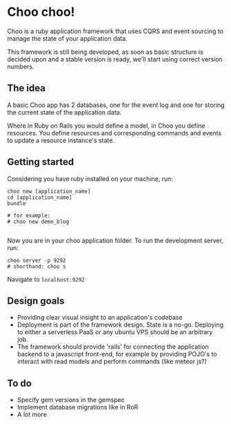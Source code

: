 # Choo choo!

Choo is a ruby application framework that uses CQRS and event sourcing to manage the state of your application data.

This framework is still being developed, as soon as basic structure is decided upon and a stable version is ready, we'll start using correct version numbers.


## The idea

A basic Choo app has 2 databases, one for the event log and one for storing the current state of the application data.

Where in Ruby on Rails you would define a model, in Choo you define resources. You define resources and corresponding commands and events to update a resource instance's state.



## Getting started

Considering you have ruby installed on your machine, run:

```
choo new [application_name]
cd [application_name]
bundle

# for example:
# choo new demo_blog


```

Now you are in your choo application folder. To run the development server, run:

```
choo server -p 9292
# shorthand: choo s
```

Navigate to `localhost:9292`

## Design goals

- Providing clear visual insight to an application's codebase
- Deployment is part of the framework design. State is a no-go. Deploying to either a serverless PaaS or any ubuntu VPS should be an arbitrary job.
- The framework should provide 'rails' for connecting the application backend to a javascript front-end, for example by providing POJO's to interact with read models and perform commands (like meteor js?)

## To do

- Specify gem versions in the gemspec
- Implement database migrations like in RoR
- A lot more